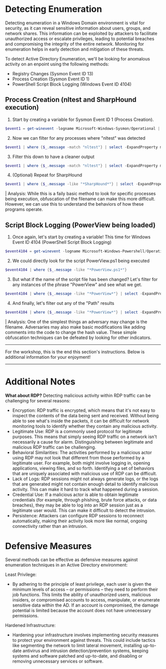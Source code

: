 # Detecting Enumeration

Detecting enumeration in a Windows Domain environment is vital for security, as it can reveal sensitive information about users, groups, and network shares. This information can be exploited by attackers to facilitate unauthorized access or escalate privileges, leading to potential breaches and compromising the integrity of the entire network. Monitoring for enumeration helps in early detection and mitigation of these threats.

To detect Active Directory Enumeration, we'll be looking for anomalous activity on an enpoint using the following methods:
- Registry Changes (Sysmon Event ID 13)
- Process Creation (Sysmon Event ID 1)
- PowerShell Script Block Logging (Windows Event ID 4104)


## Process Creation (nltest and SharpHound execution)

1. Start by creating a variable for Sysmon Event ID 1 (Process Creation). 
```powershell
$event1 = get-winevent -logname Microsoft-Windows-Sysmon/Operational | where {$_.id -eq '1'}
```

2. Now we can filter for any processes where "nltest" was detected
```powershell
$event1 | where {$_.message -match "nltest"} | select -ExpandProperty message
```

3. Filter this down to have a cleaner output
```powershell
$event1 | where {$_.message -match "nltest"} | select -ExpandProperty message | findstr CommandLine
```

4. (Optional) Repeat for SharpHound
```powershell
$event1 | where {$_.message -like "*SharpHound*"} | select -ExpandProperty Message
```

| Analysis: While this is a faily basic method to look for specific processes being execution, obfuscation of the filename can make this more difficult. However, we can use this to understand the behaviors of how these programs operate. 

## Script Block Logging (PowerView being loaded)

1. Once again, let's start by creating a variable! This time for Windows Event ID 4104 (PowerShell Script Block Logging)
```powershell
$event4104 = get-winevent -logname Microsoft-Windows-Powershell/Operational | where {$_.id -eq '4104'}
```

2. We could directly look for the script PowerView.ps1 being executed
```powershell
$event4104 | where {$_.message -like "*PowerView.ps1*"}
```

3. But what if the name of the script file has been changed? Let's filter for any instances of the phrase "PowerView" and see what we get.
```powershell
$event4104 | where {$_.message -like "*PowerView*"} | select -ExpandProperty Message | findstr PowerView
```

4. And finally, let's filter out any of the "Path" results
```powershell
$event4104 | where {$_.message -like "*PowerView*"} | select -ExpandProperty Message | findstr PowerView | findstr /V Path
```

| Analysis: One of the simplest things an adversary may change is the filename. Adversaries may also make basic modifications like adding comments into the code to change the hash value. These simple obfuscation techniques can be defeated by looking for other indicators. 

---

For the workshop, this is the end this section's instructions. Below is additional information for your enjoyment! 

---

# Additional Notes

**What about RDP?**
Detecting malicious activity within RDP traffic can be challenging for several reasons:
- Encryption: RDP traffic is encrypted, which means that it's not easy to inspect the contents of the data being sent and received. Without being able to see what's inside the packets, it can be difficult for network monitoring tools to identify whether they contain any malicious activity.
- Legitimate Use: RDP is a commonly used protocol for legitimate purposes. This means that simply seeing RDP traffic on a network isn't necessarily a cause for alarm. Distinguishing between legitimate and malicious RDP traffic can be challenging.
- Behavioral Similarities: The activities performed by a malicious actor using RDP may not look that different from those performed by a legitimate user. For example, both might involve logging in, opening applications, viewing files, and so forth. Identifying a set of behaviors that are uniquely associated with malicious use of RDP can be difficult.
- Lack of Logs: RDP sessions might not always generate logs, or the logs that are generated might not contain enough detail to identify malicious activity. This can make it hard to track what happened during a session.
- Credential Use: If a malicious actor is able to obtain legitimate credentials (for example, through phishing, brute force attacks, or data breaches), they may be able to log into an RDP session just as a legitimate user would. This can make it difficult to detect the intrusion.
- Persistence: Attackers can configure RDP sessions to reconnect automatically, making their activity look more like normal, ongoing connectivity rather than an intrusion.

# Defensive Measures

Several methods can be effective as defensive measures against enumeration techniques in an Active Directory environment:

Least Privilege: 
- By adhering to the principle of least privilege, each user is given the minimum levels of access – or permissions – they need to perform their job functions. This limits the ability of unauthorized users, malicious insiders, or compromised accounts to access, manipulate, or enumerate sensitive data within the AD. If an account is compromised, the damage potential is limited because the account does not have unnecessary permissions.

Hardened Infrastructure: 
- Hardening your infrastructure involves implementing security measures to protect your environment against threats. This could include tactics like segmenting the network to limit lateral movement, installing up-to-date antivirus and intrusion detection/prevention systems, keeping systems and software patched and up-to-date, and disabling or removing unnecessary services or software.
